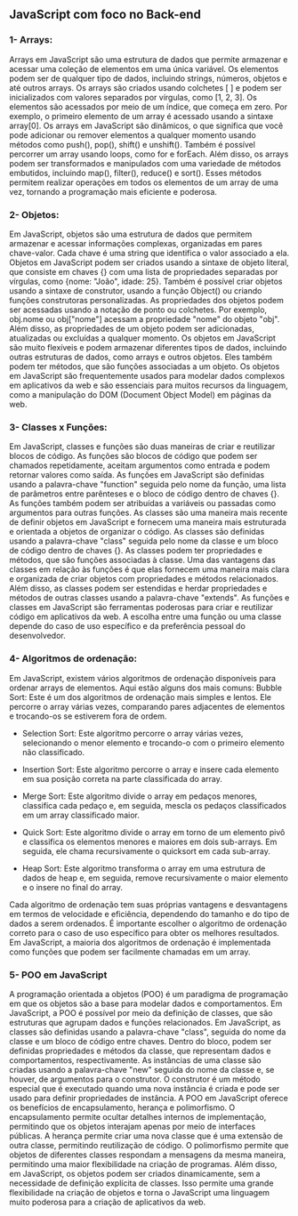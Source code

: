 ## JavaScript com foco no Back-end

### 1- Arrays: 
Arrays em JavaScript são uma estrutura de dados que permite armazenar e acessar uma coleção de elementos em uma única variável. Os elementos podem ser de qualquer tipo de dados, incluindo strings, números, objetos e até outros arrays.
Os arrays são criados usando colchetes [ ] e podem ser inicializados com valores separados por vírgulas, como [1, 2, 3]. Os elementos são acessados ​​por meio de um índice, que começa em zero. Por exemplo, o primeiro elemento de um array é acessado usando a sintaxe array[0].
Os arrays em JavaScript são dinâmicos, o que significa que você pode adicionar ou remover elementos a qualquer momento usando métodos como push(), pop(), shift() e unshift(). Também é possível percorrer um array usando loops, como for e forEach.
Além disso, os arrays podem ser transformados e manipulados com uma variedade de métodos embutidos, incluindo map(), filter(), reduce() e sort(). Esses métodos permitem realizar operações em todos os elementos de um array de uma vez, tornando a programação mais eficiente e poderosa.

### 2- Objetos:
Em JavaScript, objetos são uma estrutura de dados que permitem armazenar e acessar informações complexas, organizadas em pares chave-valor. Cada chave é uma string que identifica o valor associado a ela.
Objetos em JavaScript podem ser criados usando a sintaxe de objeto literal, que consiste em chaves {} com uma lista de propriedades separadas por vírgulas, como {nome: "João", idade: 25}. Também é possível criar objetos usando a sintaxe de construtor, usando a função Object() ou criando funções construtoras personalizadas.
As propriedades dos objetos podem ser acessadas usando a notação de ponto ou colchetes. Por exemplo, obj.nome ou obj["nome"] acessam a propriedade "nome" do objeto "obj". Além disso, as propriedades de um objeto podem ser adicionadas, atualizadas ou excluídas a qualquer momento.
Os objetos em JavaScript são muito flexíveis e podem armazenar diferentes tipos de dados, incluindo outras estruturas de dados, como arrays e outros objetos. Eles também podem ter métodos, que são funções associadas a um objeto.
Os objetos em JavaScript são frequentemente usados para modelar dados complexos em aplicativos da web e são essenciais para muitos recursos da linguagem, como a manipulação do DOM (Document Object Model) em páginas da web.

### 3- Classes x Funções:
Em JavaScript, classes e funções são duas maneiras de criar e reutilizar blocos de código.
As funções são blocos de código que podem ser chamados repetidamente, aceitam argumentos como entrada e podem retornar valores como saída. As funções em JavaScript são definidas usando a palavra-chave "function" seguida pelo nome da função, uma lista de parâmetros entre parênteses e o bloco de código dentro de chaves {}. As funções também podem ser atribuídas a variáveis ou passadas como argumentos para outras funções.
As classes são uma maneira mais recente de definir objetos em JavaScript e fornecem uma maneira mais estruturada e orientada a objetos de organizar o código. As classes são definidas usando a palavra-chave "class" seguida pelo nome da classe e um bloco de código dentro de chaves {}. As classes podem ter propriedades e métodos, que são funções associadas à classe.
Uma das vantagens das classes em relação às funções é que elas fornecem uma maneira mais clara e organizada de criar objetos com propriedades e métodos relacionados. Além disso, as classes podem ser estendidas e herdar propriedades e métodos de outras classes usando a palavra-chave "extends".
As funções e classes em JavaScript são ferramentas poderosas para criar e reutilizar código em aplicativos da web. A escolha entre uma função ou uma classe depende do caso de uso específico e da preferência pessoal do desenvolvedor.

### 4- Algoritmos de ordenação:
Em JavaScript, existem vários algoritmos de ordenação disponíveis para ordenar arrays de elementos. Aqui estão alguns dos mais comuns:
Bubble Sort: Este é um dos algoritmos de ordenação mais simples e lentos. Ele percorre o array várias vezes, comparando pares adjacentes de elementos e trocando-os se estiverem fora de ordem.

- Selection Sort: Este algoritmo percorre o array várias vezes, selecionando o menor elemento e trocando-o com o primeiro elemento não classificado.

- Insertion Sort: Este algoritmo percorre o array e insere cada elemento em sua posição correta na parte classificada do array.

- Merge Sort: Este algoritmo divide o array em pedaços menores, classifica cada pedaço e, em seguida, mescla os pedaços classificados em um array classificado maior.

- Quick Sort: Este algoritmo divide o array em torno de um elemento pivô e classifica os elementos menores e maiores em dois sub-arrays. Em seguida, ele chama recursivamente o quicksort em cada sub-array.

- Heap Sort: Este algoritmo transforma o array em uma estrutura de dados de heap e, em seguida, remove recursivamente o maior elemento e o insere no final do array.

Cada algoritmo de ordenação tem suas próprias vantagens e desvantagens em termos de velocidade e eficiência, dependendo do tamanho e do tipo de dados a serem ordenados. É importante escolher o algoritmo de ordenação correto para o caso de uso específico para obter os melhores resultados. Em JavaScript, a maioria dos algoritmos de ordenação é implementada como funções que podem ser facilmente chamadas em um array.

### 5- POO em JavaScript
A programação orientada a objetos (POO) é um paradigma de programação em que os objetos são a base para modelar dados e comportamentos. Em JavaScript, a POO é possível por meio da definição de classes, que são estruturas que agrupam dados e funções relacionados.
Em JavaScript, as classes são definidas usando a palavra-chave "class", seguida do nome da classe e um bloco de código entre chaves. Dentro do bloco, podem ser definidas propriedades e métodos da classe, que representam dados e comportamentos, respectivamente.
As instâncias de uma classe são criadas usando a palavra-chave "new" seguida do nome da classe e, se houver, de argumentos para o construtor. O construtor é um método especial que é executado quando uma nova instância é criada e pode ser usado para definir propriedades de instância.
A POO em JavaScript oferece os benefícios de encapsulamento, herança e polimorfismo. O encapsulamento permite ocultar detalhes internos de implementação, permitindo que os objetos interajam apenas por meio de interfaces públicas. A herança permite criar uma nova classe que é uma extensão de outra classe, permitindo reutilização de código. O polimorfismo permite que objetos de diferentes classes respondam a mensagens da mesma maneira, permitindo uma maior flexibilidade na criação de programas.
Além disso, em JavaScript, os objetos podem ser criados dinamicamente, sem a necessidade de definição explícita de classes. Isso permite uma grande flexibilidade na criação de objetos e torna o JavaScript uma linguagem muito poderosa para a criação de aplicativos da web.
